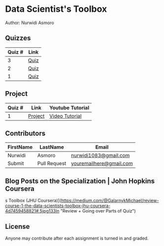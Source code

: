 # Data Scientist's Toolbox
Author: Nurwidi Asmoro <br />

## Quizzes
Quiz # | Link 
--- | --- 
3 | [Quiz](https://github.com/nurwidiasmoro/datasciencecoursera/blob/master/1_Data_Scientist_Toolbox/quizzes/quiz3.md)
2 | [Quiz](https://github.com/nurwidiasmoro/datasciencecoursera/blob/master/1_Data_Scientist_Toolbox/quizzes/quiz2.md)
1 | [Quiz](https://github.com/nurwidiasmoro/datasciencecoursera/blob/master/1_Data_Scientist_Toolbox/quizzes/quiz1.md)

## Project 
Quiz # | Link | Youtube Tutorial
--- | --- | ---
1 | [Project](https://github.com/nurwidiasmoro/datasciencecoursera/blob/master/1_Data_Scientist_Toolbox/project/project1.md) | [Video Tutorial](https://www.youtube.com/watch?v=IhkvMPE9Jxs)

## Contributors
FirstName | LastName | Email
--- | --- | ---
Nurwidi |  Asmoro |  <nurwidi1083@gmail.com>
Submit |  Pull Request | <youremailhere@gmail.com>

## Blog Posts on the Specialization | John Hopkins Coursera

s Toolbox (JHU Coursera)](https://medium.com/@GalarnykMichael/review-course-1-the-data-scientists-toolbox-jhu-coursera-4d7459458821#.5jpg133ln "Review + Going over Parts of Quiz")

## License
Anyone may contribute after each assignment is turned in and graded. 

